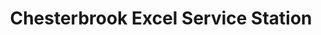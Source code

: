 ---
title: "Chesterbrook Excel Service Station"
url: /mclean/chesterbrook-excel-service-station/
shop: car repair
---